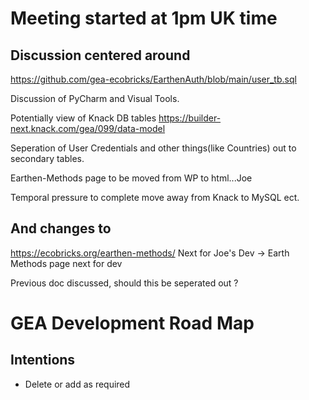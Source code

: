 
# Meeting started at 1pm UK time

## Discussion centered around

https://github.com/gea-ecobricks/EarthenAuth/blob/main/user_tb.sql 

Discussion of PyCharm and Visual Tools.

Potentially view of Knack DB tables
   https://builder-next.knack.com/gea/099/data-model

Seperation of User Credentials and other things(like Countries) out to secondary tables.

Earthen-Methods page to be moved from WP to html...Joe

Temporal pressure to complete move away from Knack to MySQL ect.

## And changes to
https://ecobricks.org/earthen-methods/ Next for Joe's Dev -> Earth Methods page next for dev  


Previous doc discussed, should this be seperated out ?
#  **GEA Development Road Map**


## Intentions

- Delete or add as required
